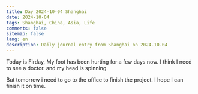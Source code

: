 ```yaml
---
title: Day 2024-10-04 Shanghai
date: 2024-10-04
tags: Shanghai, China, Asia, Life
comments: false
sitemap: false
lang: en
description: Daily journal entry from Shanghai on 2024-10-04
---
```


Today is Firday, My foot has been hurting for a few days now. I think I need to see a doctor. and my head is spinning.

But tomorrow i need to go to the office to finish the project. I hope I can finish it on time.